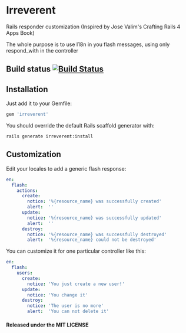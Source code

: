 # Irreverent

Rails responder customization (Inspired by Jose Valim's Crafting Rails 4 Apps Book)

The whole purpose is to use I18n in you flash messages, using only respond_with in the controller

## Build status [![Build Status](https://travis-ci.org/francocatena/irreverent.png?branch=master)](https://travis-ci.org/francocatena/irreverent)

## Installation

Just add it to your Gemfile:

```ruby
gem 'irreverent'
```

You should override the default Rails scaffold generator with:

```console
rails generate irreverent:install
```

## Customization

Edit your locales to add a generic flash response:

```yaml
en:
  flash:
    actions:
      create:
        notice: '%{resource_name} was successfully created'
        alert:  ''
      update:
        notice: '%{resource_name} was successfully updated'
        alert:  ''
      destroy:
        notice: '%{resource_name} was successfully destroyed'
        alert:  '%{resource_name} could not be destroyed'
```

You can customize it for one particular controller like this:

```yaml
en:
  flash:
    users:
      create:
        notice: 'You just create a new user!'
      update:
        notice: 'You change it'
      destroy:
        notice: 'The user is no more'
        alert:  'You can not delete it'
```

#### Released under the MIT LICENSE
